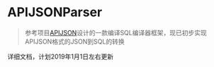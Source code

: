 # APIJSONParser

> 参考项目[APIJSON](https://github.com/TommyLemon/APIJSON)设计的一款编译SQL编译器框架，现已初步实现APIJSON格式的JSON到SQL的转换

详细文档，计划2019年1月1日左右更新

